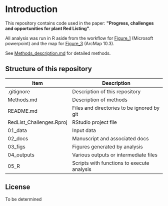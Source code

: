 Introduction
============

This repository contains code used in the paper: **"Progress, challenges
and opportunities for plant Red Listing"**.

All analysis was run in R aside from the workflow for
[Figure\_1](https://github.com/stevenpbachman/RedList_Challenges/blob/master/03_figs/fig_1.jpg)
(Microsoft powerpoint) and the map for
[Figure\_3](https://github.com/stevenpbachman/RedList_Challenges/blob/master/03_figs/fig_3.jpg)
(ArcMap 10.3).

See
[Methods\_description.md](https://github.com/stevenpbachman/RedList_Challenges/blob/master/Methods.md)
for detailed methods.

Structure of this repository
----------------------------

<table>
<thead>
<tr class="header">
<th>Item</th>
<th>Description</th>
</tr>
</thead>
<tbody>
<tr class="odd">
<td>.gitignore</td>
<td>Description of this repository</td>
</tr>
<tr class="even">
<td>Methods.md</td>
<td>Description of methods</td>
</tr>
<tr class="odd">
<td>README.md</td>
<td>Files and directories to be ignored by git</td>
</tr>
<tr class="even">
<td>RedList_Challenges.Rproj</td>
<td>RStudio project file</td>
</tr>
<tr class="odd">
<td>01_data</td>
<td>Input data</td>
</tr>
<tr class="even">
<td>02_docs</td>
<td>Manuscript and associated docs</td>
</tr>
<tr class="odd">
<td>03_figs</td>
<td>Figures generated by analysis</td>
</tr>
<tr class="even">
<td>04_outputs</td>
<td>Various outputs or intermediate files</td>
</tr>
<tr class="odd">
<td>05_R</td>
<td>Scripts with functions to execute analysis</td>
</tr>
</tbody>
</table>

License
-------

To be determined
